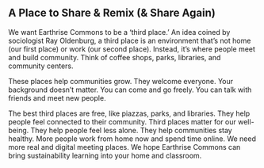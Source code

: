 <h2 id="a-place-to-share-remix">A Place to Share & Remix (& Share Again)</h2>

We want Earthrise Commons to be a ‘third place.’ An idea coined by sociologist Ray Oldenburg, a third place is an environment that’s not home (our first place) or work (our second place). Instead, it’s where people meet and build community. Think of coffee shops, parks, libraries, and community centers.

These places help communities grow. They welcome everyone. Your background doesn’t matter. You can come and go freely. You can talk with friends and meet new people.

The best third places are free, like piazzas, parks, and libraries. They help people feel connected to their community. Third places matter for our well-being. They help people feel less alone. They help communities stay healthy. More people work from home now and spend time online. We need more real and digital meeting places. We hope Earthrise Commons can bring sustainability learning into your home and classroom.
